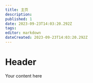```yaml
---
title: 主页
description: 
published: 1
date: 2023-09-23T14:03:20.292Z
tags: 
editor: markdown
dateCreated: 2023-09-23T14:03:20.292Z
---
```


# Header
Your content here